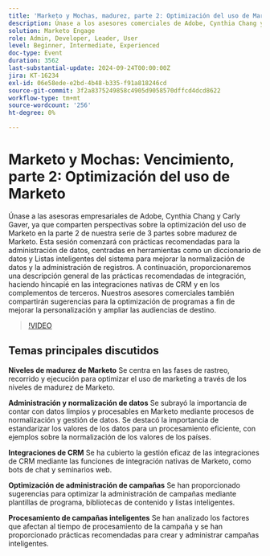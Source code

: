 ```yaml
---
title: 'Marketo y Mochas, madurez, parte 2: Optimización del uso de Marketo'
description: Únase a los asesores comerciales de Adobe, Cynthia Chang y Carly Gaver, en la parte 2 de la serie Marketo Maturity, que se centra en la administración de datos, las integraciones CRM y la optimización de campañas para mejorar el uso de Marketo, con preguntas y respuestas en directo.
solution: Marketo Engage
role: Admin, Developer, Leader, User
level: Beginner, Intermediate, Experienced
doc-type: Event
duration: 3562
last-substantial-update: 2024-09-24T00:00:00Z
jira: KT-16234
exl-id: 06e58ede-e2bd-4b48-b335-f91a818246cd
source-git-commit: 3f2a8375249858c4905d9058570dffcd4dcd8622
workflow-type: tm+mt
source-wordcount: '256'
ht-degree: 0%

---
```


# Marketo y Mochas: Vencimiento, parte 2: Optimización del uso de Marketo

Únase a las asesoras empresariales de Adobe, Cynthia Chang y Carly Gaver, ya que comparten perspectivas sobre la optimización del uso de Marketo en la parte 2 de nuestra serie de 3 partes sobre madurez de Marketo. Esta sesión comenzará con prácticas recomendadas para la administración de datos, centradas en herramientas como un diccionario de datos y Listas inteligentes del sistema para mejorar la normalización de datos y la administración de registros. A continuación, proporcionaremos una descripción general de las prácticas recomendadas de integración, haciendo hincapié en las integraciones nativas de CRM y en los complementos de terceros. Nuestros asesores comerciales también compartirán sugerencias para la optimización de programas a fin de mejorar la personalización y ampliar las audiencias de destino.

>[!VIDEO](https://video.tv.adobe.com/v/3434699/?learn=on)

## Temas principales discutidos

**Niveles de madurez de Marketo**
Se centra en las fases de rastreo, recorrido y ejecución para optimizar el uso de marketing a través de los niveles de madurez de Marketo.

**Administración y normalización de datos**
Se subrayó la importancia de contar con datos limpios y procesables en Marketo mediante procesos de normalización y gestión de datos.
Se destacó la importancia de estandarizar los valores de los datos para un procesamiento eficiente, con ejemplos sobre la normalización de los valores de los países.

**Integraciones de CRM**
Se ha cubierto la gestión eficaz de las integraciones de CRM mediante las funciones de integración nativas de Marketo, como bots de chat y seminarios web.

**Optimización de administración de campañas**
Se han proporcionado sugerencias para optimizar la administración de campañas mediante plantillas de programa, bibliotecas de contenido y listas inteligentes.

**Procesamiento de campañas inteligentes**
Se han analizado los factores que afectan al tiempo de procesamiento de la campaña y se han proporcionado prácticas recomendadas para crear y administrar campañas inteligentes.
